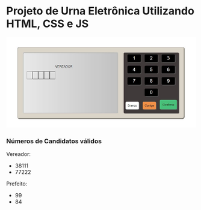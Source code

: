 <h1> Projeto de Urna Eletrônica Utilizando HTML, CSS e JS </h1>
<img src="./assets/images/projeto-img.jpg">

<div>
    <h3>Números de Candidatos válidos</h3>
    <p>Vereador:</p>
    <ul>
        <li>38111</li>
        <li>77222</li>
    </ul>
    <p>Prefeito:</p>
    <ul>
        <li>99</li>
        <li>84</li>
    </ul>
</div>
    
